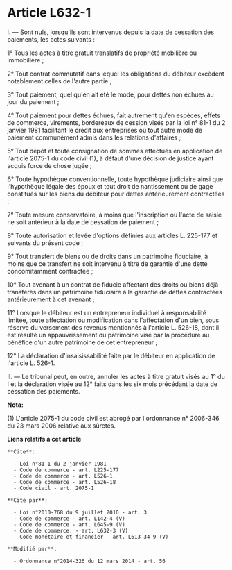 # Article L632-1

I. ― Sont nuls, lorsqu'ils sont intervenus depuis la date de cessation des paiements, les actes suivants : 

1° Tous les actes à titre gratuit translatifs de propriété mobilière ou immobilière ; 

2° Tout contrat commutatif dans lequel les obligations du débiteur excèdent notablement celles de l'autre partie ; 

3° Tout paiement, quel qu'en ait été le mode, pour dettes non échues au jour du paiement ; 

4° Tout paiement pour dettes échues, fait autrement qu'en espèces, effets de commerce, virements, bordereaux de cession visés
par la loi n° 81-1 du 2 janvier 1981 facilitant le crédit aux entreprises ou tout autre mode de paiement communément admis
dans les relations d'affaires ; 

5° Tout dépôt et toute consignation de sommes effectués en application de l'article 2075-1 du code civil (1), à défaut d'une
décision de justice ayant acquis force de chose jugée ; 

6° Toute hypothèque conventionnelle, toute hypothèque judiciaire ainsi que l'hypothèque légale des époux et tout droit de
nantissement ou de gage constitués sur les biens du débiteur pour dettes antérieurement contractées ; 

7° Toute mesure conservatoire, à moins que l'inscription ou l'acte de saisie ne soit antérieur à la date de cessation de
paiement ; 

8° Toute autorisation et levée d'options définies aux articles L. 225-177 et suivants du présent code ; 

9° Tout transfert de biens ou de droits dans un patrimoine fiduciaire, à moins que ce transfert ne soit intervenu à titre de
garantie d'une dette concomitamment contractée ; 

10° Tout avenant à un contrat de fiducie affectant des droits ou biens déjà transférés dans un patrimoine fiduciaire à la
garantie de dettes contractées antérieurement à cet avenant ; 

11° Lorsque le débiteur est un entrepreneur individuel à responsabilité limitée, toute affectation ou modification dans
l'affectation d'un bien, sous réserve du versement des revenus mentionnés à l'article L. 526-18, dont il est résulté un
appauvrissement du patrimoine visé par la procédure au bénéfice d'un autre patrimoine de cet entrepreneur ; 

12° La déclaration d'insaisissabilité faite par le débiteur en application de l'article L. 526-1. 

II. ― Le tribunal peut, en outre, annuler les actes à titre gratuit visés au 1° du I et la déclaration visée au 12° faits
dans les six mois précédant la date de cessation des paiements.

**Nota:**

(1) L'article 2075-1 du code civil est abrogé par l'ordonnance n° 2006-346 du 23 mars 2006 relative aux sûretés.

**Liens relatifs à cet article**

	**Cite**:

	  - Loi n°81-1 du 2 janvier 1981
	  - Code de commerce - art. L225-177
	  - Code de commerce - art. L526-1
	  - Code de commerce - art. L526-18
	  - Code civil - art. 2075-1

	**Cité par**:

	  - Loi n°2010-768 du 9 juillet 2010 - art. 3
	  - Code de commerce - art. L142-4 (V)
	  - Code de commerce - art. L645-9 (V)
	  - Code de commerce. - art. L632-3 (V)
	  - Code monétaire et financier - art. L613-34-9 (V)

	**Modifié par**:

	  - Ordonnance n°2014-326 du 12 mars 2014 - art. 56
